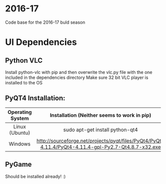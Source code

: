# 2016-17
Code base for the 2016-17 buld season

# UI Dependencies

## Python VLC
Install python-vlc with pip and then overwrite the vlc.py file with the one included in the dependencies directory
Make sure 32 bit VLC player is installed to the OS

## PyQT4 Installation:
| Operating System | Installation  (Neither seems to work in pip) |
| :----------------: | :----------------------------------------------: |
| Linux (Ubuntu) | sudo apt-get install python-qt4 |
| Windows | http://sourceforge.net/projects/pyqt/files/PyQt4/PyQt-4.11.4/PyQt4-4.11.4-gpl-Py2.7-Qt4.8.7-x32.exe |

## PyGame
Should be installed already! :)